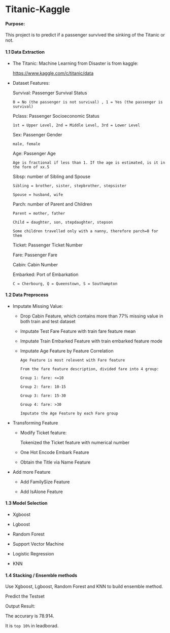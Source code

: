 # Titanic-Kaggle

#### Purpose:

This project is to predict if a passenger survived the sinking of the Titanic or not. 

#### 1.1 Data Extraction
    
   * The Titanic: Machine Learning from Disaster is from kaggle:
   
        https://www.kaggle.com/c/titanic/data
        
   * Dataset Features:
   
        Survival: Passenger Survival Status
        
         0 = No (the passenger is not survival) , 1 = Yes (the passenger is survival)
        
        Pclass: Passenger Socioeconomic Status
        
         1st = Upper Level, 2nd = Middle Level, 3rd = Lower Level
        
        Sex: Passenger Gender
        
         male, female
        
        Age: Passenger Age
        
         Age is fractional if less than 1. If the age is estimated, is it in the form of xx.5
         
        Sibsp: number of Sibling and Spouse
        
         Sibling = brother, sister, stepbrother, stepsister
        
         Spouse = husband, wife

        Parch: number of Parent and Children
        
         Parent = mother, father
        
         Child = daughter, son, stepdaughter, stepson
         
         Some children travelled only with a nanny, therefore parch=0 for them
        
        Ticket: Passenger Ticket Number
        
        Fare: Passenger Fare
        
        Cabin: Cabin Number
        
        Embarked: Port of Embarkation
        
         C = Cherbourg, Q = Queenstown, S = Southampton
        
        
#### 1.2 Data Preprocess

   * Imputate Missing Value:
        
        * Drop Cabin Feature, which contains more than 77% missing value in both train and test dataset
        
        * Imputate Test Fare Feature with train fare feature mean
        
        * Imputate Train Embarked Feature with train embarked feature mode
        
        * Imputate Age Feature by Feature Correlation
        
              Age Feature is most relevent with Fare feature 
            
              From the fare feature description, divided fare into 4 group:

              Group 1: fare: <=10
            
              Group 2: fare: 10-15
            
              Group 3: fare: 15-30
            
              Group 4: fare: >30
              
              Imputate the Age Feature by each Fare group
   
   * Transforming Feature
   
        * Modify Ticket feature:
   
            Tokenized the Ticket feature with numerical number
    
        * One Hot Encode Embark Feature
        
        * Obtain the Title via Name Feature
        
   * Add more Feature
        
        * Add FamilySize Feature
        
        * Add IsAlone Feature
  
#### 1.3 Model Selection

   * Xgboost
   
   * Lgboost
   
   * Random Forest
   
   * Support Vector Machine
   
   * Logistic Regression
   
   * KNN
   
#### 1.4 Stacking / Ensemble methods
   
   Use Xgboost, Lgboost, Random Forest and KNN to build ensemble method.
   
   Predict the Testset
   
   Output Result:
   
   The accurary is 78.914. 
   
   It is `top 10%` in leadborad.
   
